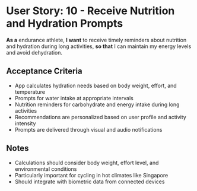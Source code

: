 # User Story: 10 - Receive Nutrition and Hydration Prompts

**As a** endurance athlete,
**I want** to receive timely reminders about nutrition and hydration during long activities,
**so that** I can maintain my energy levels and avoid dehydration.

## Acceptance Criteria

* App calculates hydration needs based on body weight, effort, and temperature
* Prompts for water intake at appropriate intervals
* Nutrition reminders for carbohydrate and energy intake during long activities
* Recommendations are personalized based on user profile and activity intensity
* Prompts are delivered through visual and audio notifications

## Notes

* Calculations should consider body weight, effort level, and environmental conditions
* Particularly important for cycling in hot climates like Singapore
* Should integrate with biometric data from connected devices